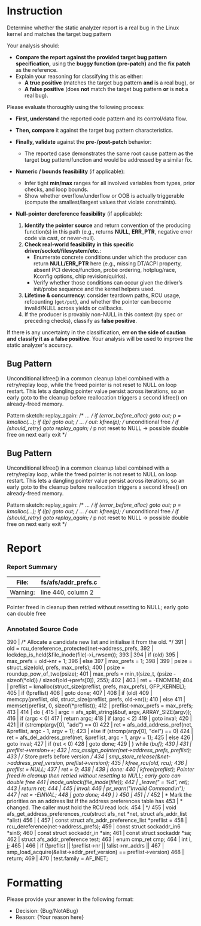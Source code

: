 # Instruction

Determine whether the static analyzer report is a real bug in the Linux kernel and matches the target bug pattern

Your analysis should:
- **Compare the report against the provided target bug pattern specification,** using the **buggy function (pre-patch)** and the **fix patch** as the reference.
- Explain your reasoning for classifying this as either:
  - **A true positive** (matches the target bug pattern **and** is a real bug), or
  - **A false positive** (does **not** match the target bug pattern **or** is **not** a real bug).

Please evaluate thoroughly using the following process:

- **First, understand** the reported code pattern and its control/data flow.
- **Then, compare** it against the target bug pattern characteristics.
- **Finally, validate** against the **pre-/post-patch** behavior:
  - The reported case demonstrates the same root cause pattern as the target bug pattern/function and would be addressed by a similar fix.

- **Numeric / bounds feasibility** (if applicable):
  - Infer tight **min/max** ranges for all involved variables from types, prior checks, and loop bounds.
  - Show whether overflow/underflow or OOB is actually triggerable (compute the smallest/largest values that violate constraints).

- **Null-pointer dereference feasibility** (if applicable):
  1. **Identify the pointer source** and return convention of the producing function(s) in this path (e.g., returns **NULL**, **ERR_PTR**, negative error code via cast, or never-null).
  2. **Check real-world feasibility in this specific driver/socket/filesystem/etc.**:
     - Enumerate concrete conditions under which the producer can return **NULL/ERR_PTR** here (e.g., missing DT/ACPI property, absent PCI device/function, probe ordering, hotplug/race, Kconfig options, chip revision/quirks).
     - Verify whether those conditions can occur given the driver’s init/probe sequence and the kernel helpers used.
  3. **Lifetime & concurrency**: consider teardown paths, RCU usage, refcounting (`get/put`), and whether the pointer can become invalid/NULL across yields or callbacks.
  4. If the producer is provably non-NULL in this context (by spec or preceding checks), classify as **false positive**.

If there is any uncertainty in the classification, **err on the side of caution and classify it as a false positive**. Your analysis will be used to improve the static analyzer's accuracy.

## Bug Pattern

Unconditional kfree() in a common cleanup label combined with a retry/replay loop, while the freed pointer is not reset to NULL on loop restart. This lets a dangling pointer value persist across iterations, so an early goto to the cleanup before reallocation triggers a second kfree() on already-freed memory.

Pattern sketch:
replay_again:
    /* ... */
    if (error_before_alloc)
        goto out;
    p = kmalloc(...);
    if (!p)
        goto out;
    /* ... */
out:
    kfree(p);     /* unconditional free */
    if (should_retry)
        goto replay_again;  /* p not reset to NULL -> possible double free on next early exit */

## Bug Pattern

Unconditional kfree() in a common cleanup label combined with a retry/replay loop, while the freed pointer is not reset to NULL on loop restart. This lets a dangling pointer value persist across iterations, so an early goto to the cleanup before reallocation triggers a second kfree() on already-freed memory.

Pattern sketch:
replay_again:
    /* ... */
    if (error_before_alloc)
        goto out;
    p = kmalloc(...);
    if (!p)
        goto out;
    /* ... */
out:
    kfree(p);     /* unconditional free */
    if (should_retry)
        goto replay_again;  /* p not reset to NULL -> possible double free on next early exit */

# Report

### Report Summary

File:| fs/afs/addr_prefs.c
---|---
Warning:| line 440, column 2
Pointer freed in cleanup then retried without resetting to NULL; early goto
can double free

### Annotated Source Code


390   |  /* Allocate a candidate new list and initialise it from the old. */
391   | 	old = rcu_dereference_protected(net->address_prefs,
392   |  lockdep_is_held(&file_inode(file)->i_rwsem));
393   |
394   |  if (old)
395   | 		max_prefs = old->nr + 1;
396   |  else
397   | 		max_prefs = 1;
398   |
399   | 	psize = struct_size(old, prefs, max_prefs);
400   | 	psize = roundup_pow_of_two(psize);
401   | 	max_prefs = min_t(size_t, (psize - sizeof(*old)) / sizeof(old->prefs[0]), 255);
402   |
403   | 	ret = -ENOMEM;
404   | 	preflist = kmalloc(struct_size(preflist, prefs, max_prefs), GFP_KERNEL);
405   |  if (!preflist)
406   |  goto done;
407   |
408   |  if (old)
409   |  memcpy(preflist, old, struct_size(preflist, prefs, old->nr));
410   |  else
411   |  memset(preflist, 0, sizeof(*preflist));
412   | 	preflist->max_prefs = max_prefs;
413   |
414   |  do {
415   | 		argc = afs_split_string(&buf, argv, ARRAY_SIZE(argv));
416   |  if (argc < 0)
417   |  return argc;
418   |  if (argc < 2)
419   |  goto inval;
420   |
421   |  if (strcmp(argv[0], "add") == 0)
422   | 			ret = afs_add_address_pref(net, &preflist, argc - 1, argv + 1);
423   |  else if (strcmp(argv[0], "del") == 0)
424   | 			ret = afs_del_address_pref(net, &preflist, argc - 1, argv + 1);
425   |  else
426   |  goto inval;
427   |  if (ret < 0)
428   |  goto done;
429   | 	} while (*buf);
430   |
431   | 	preflist->version++;
432   |  rcu_assign_pointer(net->address_prefs, preflist);
433   |  /* Store prefs before version */
434   |  smp_store_release(&net->address_pref_version, preflist->version);
435   |  kfree_rcu(old, rcu);
436   | 	preflist = NULL;
437   | 	ret = 0;
438   |
439   | done:
440   |  kfree(preflist);
    Pointer freed in cleanup then retried without resetting to NULL; early goto can double free
441   | 	inode_unlock(file_inode(file));
442   |  _leave(" = %d", ret);
443   |  return ret;
444   |
445   | inval:
446   |  pr_warn("Invalid Command\n");
447   | 	ret = -EINVAL;
448   |  goto done;
449   | }
450   |
451   | /*
452   |  * Mark the priorities on an address list if the address preferences table has
453   |  * changed.  The caller must hold the RCU read lock.
454   |  */
455   | void afs_get_address_preferences_rcu(struct afs_net *net, struct afs_addr_list *alist)
456   | {
457   |  const struct afs_addr_preference_list *preflist =
458   |  rcu_dereference(net->address_prefs);
459   |  const struct sockaddr_in6 *sin6;
460   |  const struct sockaddr_in *sin;
461   |  const struct sockaddr *sa;
462   |  struct afs_addr_preference test;
463   |  enum cmp_ret cmp;
464   |  int i, j;
465   |
466   |  if (!preflist || !preflist->nr || !alist->nr_addrs ||
467   |  smp_load_acquire(&alist->addr_pref_version) == preflist->version)
468   |  return;
469   |
470   | 	test.family = AF_INET;

# Formatting

Please provide your answer in the following format:

- Decision: {Bug/NotABug}
- Reason: {Your reason here}
